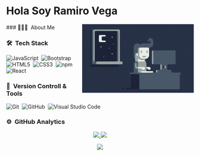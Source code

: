 <h1>Hola Soy Ramiro Vega</h1>
### 👨🏻‍💻 &nbsp;About Me

<img alt="Night Coding" src="https://raw.githubusercontent.com/AVS1508/AVS1508/master/assets/Night-Coding.gif" align="right"/>

### 🛠 &nbsp;Tech Stack

![JavaScript](https://img.shields.io/badge/javascript-%23323330.svg?style=for-the-badge&logo=javascript&logoColor=%23F7DF1E)&nbsp;
![Bootstrap](https://img.shields.io/badge/bootstrap-%23563D7C.svg?style=for-the-badge&logo=bootstrap&logoColor=white)&nbsp;
![HTML5](https://img.shields.io/badge/html5-%23E34F26.svg?style=for-the-badge&logo=html5&logoColor=white)&nbsp;
![CSS3](https://img.shields.io/badge/css3-%231572B6.svg?style=for-the-badge&logo=css3&logoColor=white)&nbsp;
![npm](https://img.shields.io/npm/v/npm.svg?style=for-the-badge&logo=npm&logoColor=white)&nbsp;
![React](https://img.shields.io/badge/-ReactJs-61DAFB?logo=react&logoColor=white&style=for-the-badge)&nbsp;

### 🧰 &nbsp;Version Controll & Tools 

![Git](https://img.shields.io/badge/git-%23F05033.svg?style=for-the-badge&logo=git&logoColor=white)&nbsp;
![GitHub](https://img.shields.io/badge/github-%23121011.svg?style=for-the-badge&logo=github&logoColor=white)&nbsp;
![Visual Studio Code](https://img.shields.io/badge/Visual%20Studio%20Code-0078d7.svg?style=for-the-badge&logo=visual-studio-code&logoColor=white)&nbsp;

### ⚙️ &nbsp;GitHub Analytics

<p align="center">
  <a href="https://github.com/RamiroVega">
    <img height="180em" src="https://github-readme-stats-eight-theta.vercel.app/api?username=RamiroVega&show_icons=true&theme=algolia&include_all_commits=true&count_private=true"/>
  </a>
  <a href="https://github.com/RamiroVega">
    <img height="180em" src="https://github-readme-stats-eight-theta.vercel.app/api/top-langs/?username=RamiroVega&layout=compact&langs_count=8&theme=algolia"/>
  </a>
</p>

<p align="center">
  <img height="180em" src="https://github-readme-streak-stats.herokuapp.com/?user=RamiroVega&theme=dark&hide_border=true"/>
</p>
